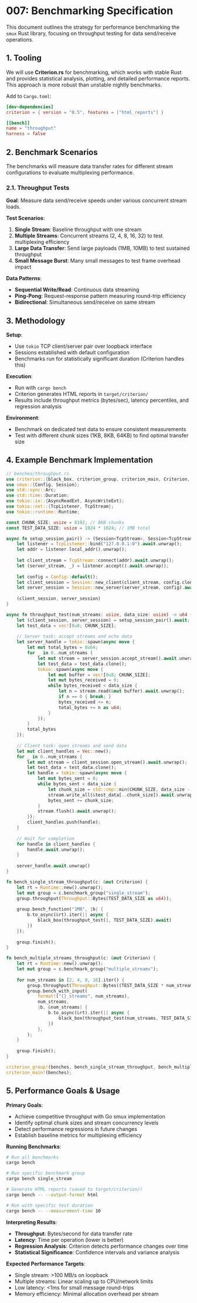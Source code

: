 # 007: Benchmarking Specification

This document outlines the strategy for performance benchmarking the `smux` Rust library, focusing on throughput testing for data send/receive operations.

## 1. Tooling

We will use **Criterion.rs** for benchmarking, which works with stable Rust and provides statistical analysis, plotting, and detailed performance reports. This approach is more robust than unstable nightly benchmarks.

Add to `Cargo.toml`:
```toml
[dev-dependencies]
criterion = { version = "0.5", features = ["html_reports"] }

[[bench]]
name = "throughput"
harness = false
```

## 2. Benchmark Scenarios

The benchmarks will measure data transfer rates for different stream configurations to evaluate multiplexing performance.

### 2.1. Throughput Tests

**Goal**: Measure data send/receive speeds under various concurrent stream loads.

**Test Scenarios**:
1. **Single Stream**: Baseline throughput with one stream
2. **Multiple Streams**: Concurrent streams (2, 4, 8, 16, 32) to test multiplexing efficiency
3. **Large Data Transfer**: Send large payloads (1MB, 10MB) to test sustained throughput
4. **Small Message Burst**: Many small messages to test frame overhead impact

**Data Patterns**:
- **Sequential Write/Read**: Continuous data streaming
- **Ping-Pong**: Request-response pattern measuring round-trip efficiency
- **Bidirectional**: Simultaneous send/receive on same stream

## 3. Methodology

**Setup**: 
- Use `tokio` TCP client/server pair over loopback interface
- Sessions established with default configuration
- Benchmarks run for statistically significant duration (Criterion handles this)

**Execution**: 
- Run with `cargo bench`
- Criterion generates HTML reports in `target/criterion/`
- Results include throughput metrics (bytes/sec), latency percentiles, and regression analysis

**Environment**:
- Benchmark on dedicated test data to ensure consistent measurements
- Test with different chunk sizes (1KB, 8KB, 64KB) to find optimal transfer size

## 4. Example Benchmark Implementation

```rust
// benches/throughput.rs
use criterion::{black_box, criterion_group, criterion_main, Criterion, Throughput};
use smux::{Config, Session};
use std::sync::Arc;
use std::time::Duration;
use tokio::io::{AsyncReadExt, AsyncWriteExt};
use tokio::net::{TcpListener, TcpStream};
use tokio::runtime::Runtime;

const CHUNK_SIZE: usize = 8192; // 8KB chunks
const TEST_DATA_SIZE: usize = 1024 * 1024; // 1MB total

async fn setup_session_pair() -> (Session<TcpStream>, Session<TcpStream>) {
    let listener = TcpListener::bind("127.0.0.1:0").await.unwrap();
    let addr = listener.local_addr().unwrap();
    
    let client_stream = TcpStream::connect(addr).await.unwrap();
    let (server_stream, _) = listener.accept().await.unwrap();
    
    let config = Config::default();
    let client_session = Session::new_client(client_stream, config.clone()).await.unwrap();
    let server_session = Session::new_server(server_stream, config).await.unwrap();
    
    (client_session, server_session)
}

async fn throughput_test(num_streams: usize, data_size: usize) -> u64 {
    let (client_session, server_session) = setup_session_pair().await;
    let test_data = vec![0u8; CHUNK_SIZE];
    
    // Server task: accept streams and echo data
    let server_handle = tokio::spawn(async move {
        let mut total_bytes = 0u64;
        for _ in 0..num_streams {
            let mut stream = server_session.accept_stream().await.unwrap();
            let test_data = test_data.clone();
            tokio::spawn(async move {
                let mut buffer = vec![0u8; CHUNK_SIZE];
                let mut bytes_received = 0;
                while bytes_received < data_size {
                    let n = stream.read(&mut buffer).await.unwrap();
                    if n == 0 { break; }
                    bytes_received += n;
                    total_bytes += n as u64;
                }
            });
        }
        total_bytes
    });
    
    // Client task: open streams and send data
    let mut client_handles = Vec::new();
    for _ in 0..num_streams {
        let mut stream = client_session.open_stream().await.unwrap();
        let test_data = test_data.clone();
        let handle = tokio::spawn(async move {
            let mut bytes_sent = 0;
            while bytes_sent < data_size {
                let chunk_size = std::cmp::min(CHUNK_SIZE, data_size - bytes_sent);
                stream.write_all(&test_data[..chunk_size]).await.unwrap();
                bytes_sent += chunk_size;
            }
            stream.flush().await.unwrap();
        });
        client_handles.push(handle);
    }
    
    // Wait for completion
    for handle in client_handles {
        handle.await.unwrap();
    }
    
    server_handle.await.unwrap()
}

fn bench_single_stream_throughput(c: &mut Criterion) {
    let rt = Runtime::new().unwrap();
    let mut group = c.benchmark_group("single_stream");
    group.throughput(Throughput::Bytes(TEST_DATA_SIZE as u64));
    
    group.bench_function("1MB", |b| {
        b.to_async(&rt).iter(|| async {
            black_box(throughput_test(1, TEST_DATA_SIZE).await)
        })
    });
    
    group.finish();
}

fn bench_multiple_streams_throughput(c: &mut Criterion) {
    let rt = Runtime::new().unwrap();
    let mut group = c.benchmark_group("multiple_streams");
    
    for num_streams in [2, 4, 8, 16].iter() {
        group.throughput(Throughput::Bytes((TEST_DATA_SIZE * num_streams) as u64));
        group.bench_with_input(
            format!("{}_streams", num_streams),
            num_streams,
            |b, &num_streams| {
                b.to_async(&rt).iter(|| async {
                    black_box(throughput_test(num_streams, TEST_DATA_SIZE).await)
                })
            },
        );
    }
    
    group.finish();
}

criterion_group!(benches, bench_single_stream_throughput, bench_multiple_streams_throughput);
criterion_main!(benches);
```

## 5. Performance Goals & Usage

**Primary Goals**:
- Achieve competitive throughput with Go smux implementation
- Identify optimal chunk sizes and stream concurrency levels
- Detect performance regressions in future changes
- Establish baseline metrics for multiplexing efficiency

**Running Benchmarks**:
```bash
# Run all benchmarks
cargo bench

# Run specific benchmark group
cargo bench single_stream

# Generate HTML reports (saved to target/criterion/)
cargo bench -- --output-format html

# Run with specific test duration
cargo bench -- --measurement-time 10
```

**Interpreting Results**:
- **Throughput**: Bytes/second for data transfer rate
- **Latency**: Time per operation (lower is better)  
- **Regression Analysis**: Criterion detects performance changes over time
- **Statistical Significance**: Confidence intervals and variance analysis

**Expected Performance Targets**:
- Single stream: >100 MB/s on loopback
- Multiple streams: Linear scaling up to CPU/network limits
- Low latency: <1ms for small message round-trips
- Memory efficiency: Minimal allocation overhead per stream
